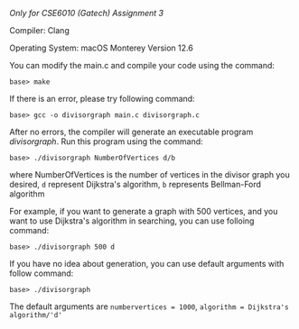 *Only for CSE6010 (Gatech) Assignment 3*

Compiler: Clang

Operating System: macOS Monterey Version 12.6


You can modify the main.c and compile your code using the command:

```
base> make
```

If there is an error, please try following command:
```
base> gcc -o divisorgraph main.c divisorgraph.c
```

After no errors, the compiler will generate an executable program *divisorgraph*. Run this program using the command:
```
base> ./divisorgraph NumberOfVertices d/b
```
where NumberOfVertices is the number of vertices in the divisor graph you desired, `d` represent Dijkstra's algorithm, `b` represents Bellman-Ford algorithm

For example, if you want to generate a graph with 500 vertices, and you want to use Dijkstra's algorithm in searching, you can use folloing command:
```
base> ./divisorgraph 500 d
```

If you have no idea about generation, you can use default arguments with follow command:
```
base> ./divisorgraph
```
The default arguments are `numbervertices = 1000`, `algorithm = Dijkstra's algorithm/'d'`


